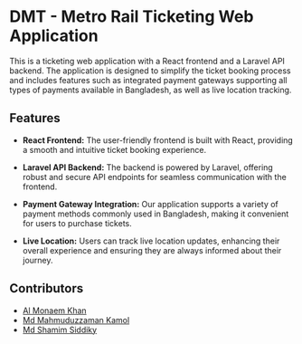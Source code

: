 # DMT - Metro Rail Ticketing Web Application

This is a ticketing web application with a React frontend and a Laravel API backend. The application is designed to simplify the ticket booking process and includes features such as integrated payment gateways supporting all types of payments available in Bangladesh, as well as live location tracking.

## Features

- **React Frontend:** The user-friendly frontend is built with React, providing a smooth and intuitive ticket booking experience.

- **Laravel API Backend:** The backend is powered by Laravel, offering robust and secure API endpoints for seamless communication with the frontend.

- **Payment Gateway Integration:** Our application supports a variety of payment methods commonly used in Bangladesh, making it convenient for users to purchase tickets.

- **Live Location:** Users can track live location updates, enhancing their overall experience and ensuring they are always informed about their journey.

## Contributors

- [Al Monaem Khan](https://github.com/al-monaem)
- [Md Mahmuduzzaman Kamol](https://github.com/mahmud0x)
- [Md Shamim Siddiky](https://github.com/MdShamimSiddiky)


